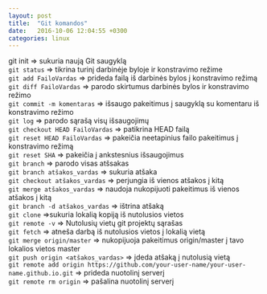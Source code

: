 ```yaml
---
layout: post
title:  "Git komandos"
date:   2016-10-06 12:04:55 +0300
categories: linux
---
```


git init => sukuria naują Git saugyklą
<br>`git status` => tikrina turinį darbinėje byloje ir konstravimo režime
<br>`git add FailoVardas` => prideda failą iš darbinės bylos į konstravimo režimą
<br>`git diff FailoVardas` => parodo skirtumus darbinės bylos ir konstravimo režimo 
<br>`git commit -m komentaras` => išsaugo pakeitimus į saugyklą su komentaru iš konstravimo režimo
<br>`git log` => parodo sąrašą visų išsaugojimų
<br>`git checkout HEAD FailoVardas` => patikrina HEAD failą
<br>`git reset HEAD FailoVardas` =>   pakeičia neetapinius failo pakeitimus į konstravimo režimą
<br>`git reset SHA` => pakeičia į ankstesnius išsaugojimus
<br>`git branch` => parodo visas atšsakas
<br>`git branch atšakos_vardas` => sukuria atšaka
<br>`git checkout atšakos_vardas` => perjungia iš vienos atšakos į kitą
<br>`git merge atšakos_vardas` => naudoja nukopijuoti pakeitimus iš vienos atšakos į kitą
<br>`git branch -d atšakos_vardas` => ištrina atšaką
<br>`git clone` =>sukuria lokalią kopiją iš nutolusios vietos
<br>`git remote -v` => Nutolusių vietų git projektų sąrašas
<br>`git fetch` => atneša darbą iš nutolusios vietos į lokalią vietą
<br>`git merge origin/master` => nukopijuoja pakeitimus origin/master į tavo lokalios vietos master
<br>`git push origin <atšakos_vardas>` => įdeda atšaką į nutolusią vietą
<br>`git remote add origin https://github.com/your-user-name/your-user-name.github.io.git` => prideda nuotolinį serverį
<br>`git remote rm origin` => pašalina nuotolinį serverį


